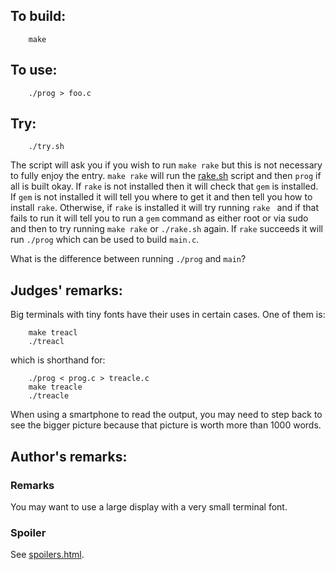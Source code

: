## To build:

``` <!---sh-->
    make
```


## To use:

``` <!---sh-->
    ./prog > foo.c
```


## Try:

``` <!---sh-->
    ./try.sh
```

The script will ask you if you wish to run `make rake` but this is not necessary
to fully enjoy the entry. `make rake` will run the [rake.sh](%%REPO_URL%%/2014/endoh1/rake.sh) script and
then `prog` if all is built okay. If `rake` is not installed then it will check
that `gem` is installed. If `gem` is not installed it will tell you where to get
it and then tell you how to install `rake`. Otherwise, if `rake` is installed it
will try running `rake ` and if that fails to run it will tell you to run a
`gem` command as either root or via sudo and then to try running `make rake` or
`./rake.sh` again. If `rake` succeeds it will run `./prog` which can be used to
build `main.c`.

What is the difference between running `./prog` and `main`?


## Judges' remarks:

Big terminals with tiny fonts have their uses in certain cases.
One of them is:

``` <!---sh-->
    make treacl
    ./treacl
```

which is shorthand for:

``` <!---sh-->
    ./prog < prog.c > treacle.c
    make treacle
    ./treacle
```


When using a smartphone to read the output, you may need to
step back to see the bigger picture because that picture is worth
more than 1000 words.


## Author's remarks:

### Remarks

You may want to use a large display with a very small terminal font.


### Spoiler

See [spoilers.html](spoilers.html).


<!--

    Copyright © 1984-2024 by Landon Curt Noll. All Rights Reserved.

    You are free to share and adapt this file under the terms of this license:

	Creative Commons Attribution-ShareAlike 4.0 International (CC BY-SA 4.0)

    For more information, see:

	https://creativecommons.org/licenses/by-sa/4.0/

-->
